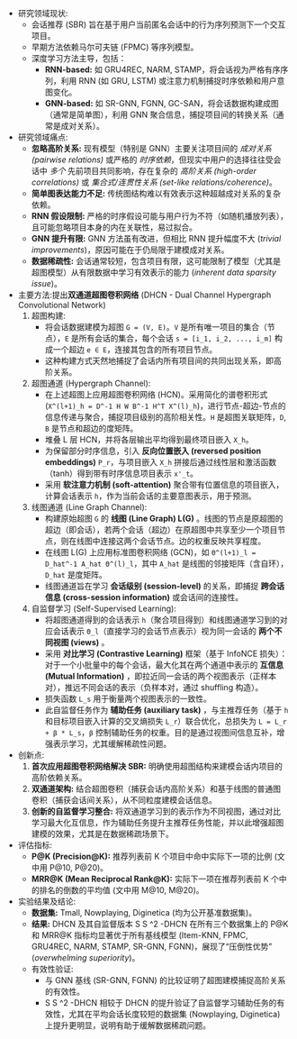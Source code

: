 - 研究领域现状:
  - 会话推荐 (SBR) 旨在基于用户当前匿名会话中的行为序列预测下一个交互项目。
  - 早期方法依赖马尔可夫链 (FPMC) 等序列模型。
  - 深度学习方法主导，包括：
    - **RNN-based:** 如 GRU4REC, NARM, STAMP，将会话视为严格有序序列，利用 RNN (如 GRU, LSTM) 或注意力机制捕捉时序依赖和用户意图变化。
    - **GNN-based:** 如 SR-GNN, FGNN, GC-SAN，将会话数据构建成图（通常是简单图），利用 GNN 聚合信息，捕捉项目间的转换关系（通常是成对关系）。
- 研究领域痛点:
  - **忽略高阶关系:** 现有模型（特别是 GNN）主要关注项目间的 *成对关系 (pairwise relations)* 或严格的 *时序依赖*，但现实中用户的选择往往受会话中 *多个* 先前项目共同影响，存在复杂的 *高阶关系 (high-order correlations)* 或 *集合式/连贯性关系 (set-like relations/coherence)*。
  - **简单图表达能力不足:** 传统图结构难以有效表示这种超越成对关系的复杂依赖。
  - **RNN 假设限制:** 严格的时序假设可能与用户行为不符（如随机播放列表），且可能忽略项目本身的内在关联性，易过拟合。
  - **GNN 提升有限:** GNN 方法虽有改进，但相比 RNN 提升幅度不大 (*trivial improvements*)，原因可能在于仍局限于建模成对关系。
  - **数据稀疏性:** 会话通常较短，包含项目有限，这可能限制了模型（尤其是超图模型）从有限数据中学习有效表示的能力 (*inherent data sparsity issue*)。
- 主要方法:提出**双通道超图卷积网络** (DHCN - Dual Channel Hypergraph Convolutional Network)
  1. 超图构建:
     - 将会话数据建模为超图 `G = (V, E)`。`V` 是所有唯一项目的集合（节点），`E` 是所有会话的集合，每个会话 `s = [i_1, i_2, ..., i_m]` 构成一个超边 `e ∈ E`，连接其包含的所有项目节点。
     - 这种构建方式天然地捕捉了会话内所有项目间的共同出现关系，即高阶关系。
  2. 超图通道 (Hypergraph Channel):
     - 在上述超图上应用超图卷积网络 (HCN)。采用简化的谱卷积形式 (`X^(l+1)_h = D^-1 H W B^-1 H^T X^(l)_h`)，进行节点-超边-节点的信息传递与聚合，捕捉项目级别的高阶相关性。`H` 是超图关联矩阵，`D`, `B` 是节点和超边的度矩阵。
     - 堆叠 L 层 HCN，并将各层输出平均得到最终项目嵌入 `X_h`。
     - 为保留部分时序信息，引入 **反向位置嵌入 (reversed position embeddings)** `P_r`，与项目嵌入 `X_h` 拼接后通过线性层和激活函数（tanh）得到带有时序信息项目表示 `x'_t`。
     - 采用 **软注意力机制 (soft-attention)** 聚合带有位置信息的项目嵌入，计算会话表示 `h`，作为当前会话的主要意图表示，用于预测。
  3. 线图通道 (Line Graph Channel):
     - 构建原始超图 `G` 的 **线图 (Line Graph) L(G)** 。线图的节点是原超图的超边（即会话），若两个会话（超边）在原超图中共享至少一个项目节点，则在线图中连接这两个会话节点。边的权重反映共享程度。
     - 在线图 L(G) 上应用标准图卷积网络 (GCN)，如 `Θ^(l+1)_l = D_hat^-1 A_hat Θ^(l)_l`，其中 `A_hat` 是线图的邻接矩阵（含自环），`D_hat` 是度矩阵。
     - 线图通道旨在学习 **会话级别 (session-level)** 的关系，即捕捉 **跨会话信息 (cross-session information)** 或会话间的连接性。
  4. 自监督学习 (Self-Supervised Learning):
     - 将超图通道得到的会话表示 `h`（聚合项目得到）和线图通道学习到的对应会话表示 `Θ_l`（直接学习的会话节点表示）视为同一会话的 **两个不同视图 (views)** 。
     - 采用 **对比学习 (Contrastive Learning)** 框架（基于 InfoNCE 损失）：对于一个小批量中的每个会话，最大化其在两个通道中表示的 **互信息 (Mutual Information)** ，即拉近同一会话的两个视图表示（正样本对），推远不同会话的表示（负样本对，通过 shuffling 构造）。
     - 损失函数 `L_s` 用于衡量两个视图表示的一致性。
     - 此自监督任务作为 **辅助任务 (auxiliary task)** ，与主推荐任务（基于 `h` 和目标项目嵌入计算的交叉熵损失 `L_r`）联合优化，总损失为 `L = L_r + β * L_s`，`β` 控制辅助任务的权重。目的是通过视图间信息互补，增强表示学习，尤其缓解稀疏性问题。
- 创新点:
  1. **首次应用超图卷积网络解决 SBR:** 明确使用超图结构来建模会话内项目的高阶依赖关系。
  2. **双通道架构:** 结合超图卷积（捕获会话内高阶关系）和基于线图的普通图卷积（捕获会话间关系），从不同粒度建模会话信息。
  3. **创新的自监督学习整合:** 将双通道学习到的表示作为不同视图，通过对比学习最大化互信息，作为辅助任务提升主推荐任务性能，并以此增强超图建模的效果，尤其是在数据稀疏场景下。
- 评估指标:
  - **P@K (Precision@K):** 推荐列表前 K 个项目中命中实际下一项的比例 (文中用 P@10, P@20)。
  - **MRR@K (Mean Reciprocal Rank@K):** 实际下一项在推荐列表前 K 个中的排名的倒数的平均值 (文中用 M@10, M@20)。
- 实验结果及结论:
  - **数据集:** Tmall, Nowplaying, Diginetica (均为公开基准数据集)。
  - **结果:** DHCN 及其自监督版本 S S ^2 -DHCN 在所有三个数据集上的 P@K 和 MRR@K 指标均显著优于所有基线模型 (Item-KNN, FPMC, GRU4REC, NARM, STAMP, SR-GNN, FGNN)，展现了“压倒性优势” (*overwhelming superiority*)。
  - 有效性验证:
    - 与 GNN 基线 (SR-GNN, FGNN) 的比较证明了超图建模捕捉高阶关系的有效性。
    - S S ^2 -DHCN 相较于 DHCN 的提升验证了自监督学习辅助任务的有效性，尤其在平均会话长度较短的数据集 (Nowplaying, Diginetica) 上提升更明显，说明有助于缓解数据稀疏问题。
